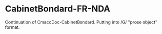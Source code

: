 # CabinetBondard-FR-NDA
Continuation of CmaccDoc-CabinetBondard.  Putting into /G/ "prose object" format. 
